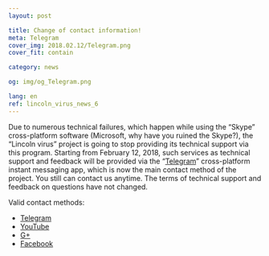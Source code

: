 ```yaml
---
layout: post

title: Change of contact information!
meta: Telegram
cover_img: 2018.02.12/Telegram.png
cover_fit: contain

category: news

og: img/og_Telegram.png

lang: en
ref: lincoln_virus_news_6
---
```


Due to numerous technical failures, which happen while using the “Skype” cross-platform software (Microsoft, why have you ruined the Skype?), the “Lincoln virus” project is going to stop providing its technical support via this program. 
Starting from February 12, 2018, such services as technical support and feedback will be provided via the “<a href="https://t.me/chutkoy" target="_blank">Telegram</a>” cross-platform instant messaging app, which is now the main contact method of the project.
You still can contact us anytime. 
The terms of technical support and feedback on questions have not changed. 

Valid contact methods:
- <a href="https://t.me/chutkoy" target="_blank">Telegram</a>
- <a href="https://www.youtube.com/channel/UCiAxh-kQbW00em5SX1I5n6Q" target="_blank">YouTube</a>
- <a href="https://plus.google.com/+%D0%95%D0%B2%D0%B3%D0%B5%D0%BD%D0%B8%D0%B9%D0%A0%D1%83%D1%81%D1%81%D0%BA%D0%B8%D0%B9%D0%A7%D1%83%D1%82%D0%BA%D0%BE%D0%B989" target="_blank">G+</a>
- <a href="https://www.facebook.com/lincolnvirus" target="_blank">Facebook</a>
